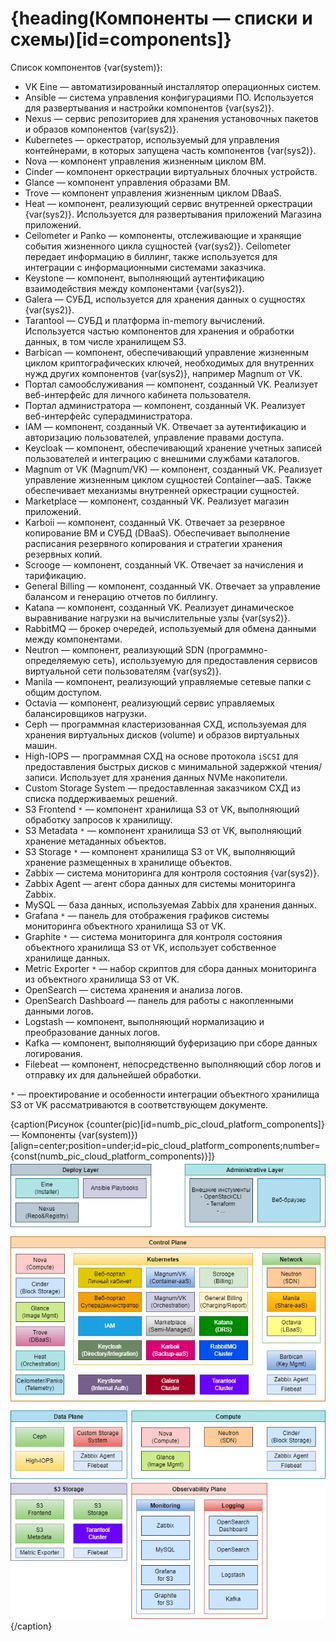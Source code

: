 # {heading(Компоненты — списки и схемы)[id=components]}

Список компонентов {var(system)}:

* VK Eine — автоматизированный инсталлятор операционных систем.
* Ansible — система управления конфигурациями ПО. Используется для развертывания и настройки компонентов {var(sys2)}.
* Nexus — сервис репозиториев для хранения установочных пакетов и образов компонентов {var(sys2)}.
* Kubernetes — оркестратор, используемый для управления контейнерами, в которых запущена часть компонентов {var(sys2)}.
* Nova — компонент управления жизненным циклом ВМ.
* Cinder — компонент оркестрации виртуальных блочных устройств.
* Glance — компонент управления образами ВМ.
* Trove — компонент управления жизненным циклом DBaaS.
* Heat — компонент, реализующий сервис внутренней оркестрации {var(sys2)}. Используется для развертывания приложений Магазина приложений.
* Ceilometer и Panko — компоненты, отслеживающие и хранящие события жизненного цикла сущностей {var(sys2)}. Ceilometer передает информацию в биллинг, также используется для интеграции с информационными системами заказчика.
* Keystone — компонент, выполняющий аутентификацию взаимодействия между компонентами {var(sys2)}.
* Galera — СУБД, используется для хранения данных о сущностях {var(sys2)}.
* Tarantool — СУБД и платформа in-memory вычислений. Используется частью компонентов для хранения и обработки данных, в том числе хранилищем S3.
* Barbican — компонент, обеспечивающий управление жизненным циклом криптографических ключей, необходимых для внутренних нужд других компонентов {var(sys2)}, например Magnum от VK.
* Портал самообслуживания — компонент, созданный VK. Реализует веб-интерфейс для личного кабинета пользователя.
* Портал администратора — компонент, созданный VK. Реализует веб-интерфейс суперадминистратора.
* IAM — компонент, созданный VK. Отвечает за аутентификацию и авторизацию пользователей, управление правами доступа.
* Keycloak — компонент, обеспечивающий хранение учетных записей пользователей и интеграцию с внешними службами каталогов.
* Magnum от VK (Magnum/VK) — компонент, созданный VK. Реализует управление жизненным циклом сущностей Container—aaS. Также обеспечивает механизмы внутренней оркестрации сущностей.
* Marketplace — компонент, созданный VK. Реализует магазин приложений.
* Karboii — компонент, созданный VK. Отвечает за резервное копирование ВМ и СУБД (DBaaS). Обеспечивает выполнение расписания резервного копирования и стратегии хранения резервных копий.
* Scrooge — компонент, созданный VK. Отвечает за начисления и тарификацию.
* General Billing — компонент, созданный VK. Отвечает за управление балансом и генерацию отчетов по биллингу.
* Katana — компонент, созданный VK. Реализует динамическое выравнивание нагрузки на вычислительные узлы {var(sys2)}.
* RabbitMQ — брокер очередей, используемый для обмена данными между компонентами.
* Neutron — компонент, реализующий SDN (программно-определяемую сеть), используемую для предоставления сервисов виртуальной сети пользователям {var(sys2)}.
* Manila — компонент, реализующий управляемые сетевые папки с общим доступом.
* Octavia — компонент, реализующий сервис управляемых балансировщиков нагрузки.
* Ceph — программная кластеризованная СХД, используемая для хранения виртуальных дисков (volume) и образов виртуальных машин.
* High-IOPS — программная СХД на основе протокола `iSCSI` для предоставления быстрых дисков с минимальной задержкой чтения/записи. Использует для хранения данных NVMe накопители.
* Custom Storage System — предоставленная заказчиком СХД из списка поддерживаемых решений.
* S3 Frontend `*` — компонент хранилища S3 от VK, выполняющий обработку запросов к хранилищу.
* S3 Metadata `*` — компонент хранилища S3 от VK, выполняющий хранение метаданных объектов.
* S3 Storage `*` — компонент хранилища S3 от VK, выполняющий хранение размещенных в хранилище объектов.
* Zabbix — система мониторинга для контроля состояния {var(sys2)}.
* Zabbix Agent — агент сбора данных для системы мониторинга Zabbix.
* MySQL — база данных, используемая Zabbix для хранения данных.
* Grafana `*` — панель для отображения графиков системы мониторинга объектного хранилища S3 от VK.
* Graphite `*` — система мониторинга для контроля состояния объектного хранилища S3 от VK, использует собственное хранилище данных.
* Metric Exporter `*` — набор скриптов для сбора данных мониторинга из объектного хранилища S3 от VK.
* OpenSearch — система хранения и анализа логов.
* OpenSearch Dashboard — панель для работы с накопленными данными логов.
* Logstash — компонент, выполняющий нормализацию и преобразование данных логов.
* Kafka — компонент, выполняющий буферизацию при сборе данных логирования.
* Filebeat — компонент, непосредственно выполняющий сбор логов и отправку их для дальнейшей обработки.

`*` — проектирование и особенности интеграции объектного хранилища S3 от VK рассматриваются в соответствующем документе.

{caption(Рисунок {counter(pic)[id=numb_pic_cloud_platform_components]} — Компоненты {var(system)})[align=center;position=under;id=pic_cloud_platform_components;number={const(numb_pic_cloud_platform_components)}]}
![Компоненты {var(system)}](assets/cloud_platform_components.png)
{/caption}